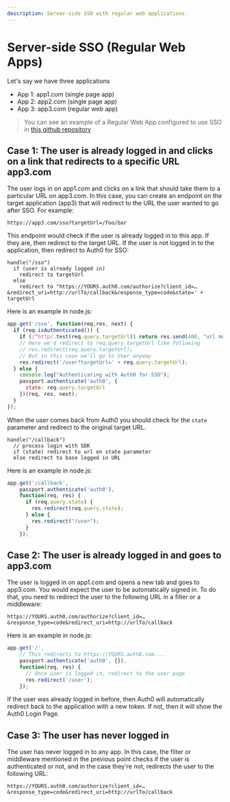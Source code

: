 ```yaml
---
description: Server-side SSO with regular web applications.
---
```


# Server-side SSO (Regular Web Apps)

Let's say we have three applications

* App 1: app1.com (single page app)
* App 2: app2.com (single page app)
* App 3: app3.com (regular web app)

> You can see an example of a Regular Web App configured to use SSO in [this github repository](https://github.com/auth0/auth0-sso-sample/tree/master/app3.com)

## Case 1: The user is already logged in and clicks on a link that redirects to a specific URL app3.com

The user logs in on app1.com and clicks on a link that should take them to a particular URL on app3.com. In this case, you can create an endpoint on the target application (app3) that will redirect to the URL the user wanted to go after SSO. For example:

```
https://app3.com/sso?targetUrl=/foo/bar
```

This endpoint would check if the user is already logged in to this app. If they are, then redirect to the target URL. If the user is not logged in to the application, then redirect to Auth0 for SSO:

```
handle("/sso")
  if (user is already logged in)
    redirect to targetUrl
  else
    redirect to "https://YOURS.auth0.com/authorize?client_id=…&redirect_uri=http://urlTo/callback&response_type=code&state=' + targetUrl
```

Here is an example in node.js:

```js
app.get('/sso', function(req,res, next) {
  if (req.isAuthenticated()) {
    if (/^http/.test(req.query.targetUrl)) return res.send(400, "url must be relative");
    // Here we'd redirect to req.query.targetUrl like following
    // res.redirect(req.query.targetUrl);
    // But in this case we'll go to User anyway
    res.redirect('/user?targetUrl=' + req.query.targetUrl);
  } else {
    console.log("Authenticating with Auth0 for SSO");
    passport.authenticate('auth0', {
      state: req.query.targetUrl
    })(req, res, next);
  }
});
```

When the user comes back from Auth0 you should check for the `state` parameter and redirect to the original target URL.

```
handle("/callback")
  // process login with SDK
  if (state) redirect to url on state parameter
  else redirect to base logged in URL
```

Here is an example in node.js:

```js
app.get('/callback',
    passport.authenticate('auth0'),
    function(req, res) {
      if (req.query.state) {
        res.redirect(req.query.state);
      } else {
        res.redirect("/user");
      }
    });
```

## Case 2: The user is already logged in and goes to app3.com

The user is logged in on app1.com and opens a new tab and goes to app3.com. You would expect the user to be automatically signed in. To do that, you need to redirect the user to the following URL in a filter or a middleware:

```
https://YOURS.auth0.com/authorize?client_id=…&response_type=code&redirect_uri=http://urlTo/callback
```

Here is an example in node.js:

```js
app.get('/',
    // This redirects to https://YOURS.auth0.com....
    passport.authenticate('auth0', {}),
    function(req, res) {
      // Once user is logged in, redirect to the user page
      res.redirect('/user');
    });
```

If the user was already logged in before, then Auth0 will automatically redirect back to the application with a new token. If not, then it will show the Auth0 Login Page.

## Case 3: The user has never logged in

The user has never logged in to any app. In this case, the filter or middleware mentioned in the previous point checks if the user is authenticated or not, and in the case they're not, redirects the user to the following URL:

```
https://YOURS.auth0.com/authorize?client_id=…&response_type=code&redirect_uri=http://urlTo/callback
```
